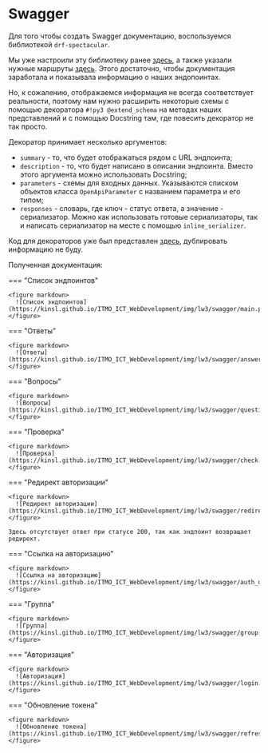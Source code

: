 # Swagger

Для того чтобы создать Swagger документацию, воспользуемся библиотекой `drf-spectacular`.

Мы уже настроили эту библиотеку ранее [здесь](settings.md), а также указали нужные маршруты [здесь](router.md).
Этого достаточно, чтобы документация заработала и показывала информацию о наших эндопоинтах.

Но, к сожалению, отображаемся информация не всегда соответствует реальности, поэтому нам нужно расширить некоторые схемы 
с помощью декоратора `#!py3 @extend_schema` на методах наших представлений и с помощью Docstring там, где повесить декоратор 
не так просто.

Декоратор принимает несколько аргументов:

* `summary` - то, что будет отображаться рядом с URL эндпоинта;
* `description` - то, что будет написано в описании эндпоинта. Вместо этого аргумента можно использовать Docstring;
* `parameters` - схемы для входных данных. Указываются списком объектов класса `OpenApiParameter` с названием параметра и 
его типом;
* `responses` - словарь, где ключ - статус ответа, а значение - сериализатор. Можно как использовать готовые сериализаторы, 
так и написать сериализатор на месте с помощью `inline_serializer`.

Код для декораторов уже был представлен [здесь](views.md), дублировать информацию не буду.

Полученная документация:

=== "Список эндпоинтов"

    <figure markdown>
      ![Список эндпоинтов](https://kinsl.github.io/ITMO_ICT_WebDevelopment/img/lw3/swagger/main.png)
    </figure>   

=== "Ответы"

    <figure markdown>
      ![Ответы](https://kinsl.github.io/ITMO_ICT_WebDevelopment/img/lw3/swagger/answers.png)
    </figure>   

=== "Вопросы"

    <figure markdown>
      ![Вопросы](https://kinsl.github.io/ITMO_ICT_WebDevelopment/img/lw3/swagger/questions.png)
    </figure>   

=== "Проверка"

    <figure markdown>
      ![Проверка](https://kinsl.github.io/ITMO_ICT_WebDevelopment/img/lw3/swagger/check.png)
    </figure>   

=== "Редирект авторизации"

    <figure markdown>
      ![Редирект авторизации](https://kinsl.github.io/ITMO_ICT_WebDevelopment/img/lw3/swagger/redirect.png)
    </figure>   

    Здесь отсутствует ответ при статусе 200, так как эндпоинт возвращает редирект.

=== "Ссылка на авторизацию"

    <figure markdown>
      ![Ссылка на авторизацию](https://kinsl.github.io/ITMO_ICT_WebDevelopment/img/lw3/swagger/auth_url.png)
    </figure>   

=== "Группа"

    <figure markdown>
      ![Группа](https://kinsl.github.io/ITMO_ICT_WebDevelopment/img/lw3/swagger/group.png)
    </figure>   

=== "Авторизация"

    <figure markdown>
      ![Авторизация](https://kinsl.github.io/ITMO_ICT_WebDevelopment/img/lw3/swagger/login.png)
    </figure>   

=== "Обновление токена"

    <figure markdown>
      ![Обновление токена](https://kinsl.github.io/ITMO_ICT_WebDevelopment/img/lw3/swagger/refresh_token.png)
    </figure>   